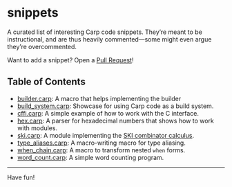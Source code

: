 # snippets

A curated list of interesting Carp code snippets. They’re meant to be
instructional, and are thus heavily commented—some might even argue they’re
overcommented.

Want to add a snippet? Open a [Pull Request](https://github.com/carpentry-org/snippets/prs/new)!

## Table of Contents

- [builder.carp](/builder.carp): A macro that helps implementing the builder
- [build\_system.carp](/build_system.carp): Showcase for using Carp code as a
  build system.
- [cffi.carp](/cffi.carp): A simple example of how to work with the C interface.
- [hex.carp](/hex.carp): A parser for hexadecimal numbers that shows how to work with
  modules.
- [ski.carp](/ski.carp): A module implementing the [SKI combinator
  calculus](https://en.wikipedia.org/wiki/SKI_combinator_calculus).
- [type\_aliases.carp](/type_aliases.carp): A macro-writing macro for type
  aliasing.
- [when\_chain.carp](/when_chain.carp): A macro to transform nested `when`
  forms.
- [word\_count.carp](/word_count.carp): A simple word counting program.

<hr/>

Have fun!

